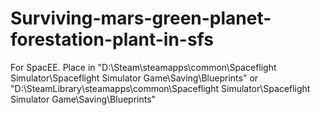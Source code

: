 # Surviving-mars-green-planet-forestation-plant-in-sfs
For SpacEE.
Place in "D:\Steam\steamapps\common\Spaceflight Simulator\Spaceflight Simulator Game\Saving\Blueprints"
or "D:\SteamLibrary\steamapps\common\Spaceflight Simulator\Spaceflight Simulator Game\Saving\Blueprints"
